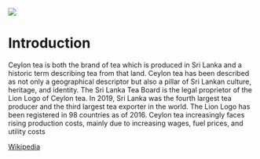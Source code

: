 <a href="https://www.juncture-digital.org"><img src="https://juncture-digital.github.io/juncture/static/images/ve-button.png"></a>

<param ve-config 
title="SPILLING TEA"    
source-image="https://upload.wikimedia.org/wikipedia/commons/0/0e/Naturalis_Biodiversity_Center_-_L.2096367_-_Meerburgh%2C_N._-_Camellia_sinensis_Kuntze_-_Artwork_%28cropped%29.jpg"   
banner="https://upload.wikimedia.org/wikipedia/commons/0/0e/Naturalis_Biodiversity_Center_-_L.2096367_-_Meerburgh%2C_N._-_Camellia_sinensis_Kuntze_-_Artwork_%28cropped%29.jpg" 
height=100
author="Ciel Haviland"
layout="vertical">

# Introduction 

Ceylon tea is both the brand of tea which is produced in Sri Lanka and a historic term describing tea from that land. Ceylon tea has been described as not only a geographical descriptor but also a pillar of Sri Lankan culture, heritage, and identity. The Sri Lanka Tea Board is the legal proprietor of the Lion Logo of Ceylon tea. In 2019, Sri Lanka was the fourth largest tea producer and the third largest tea exporter in the world. The Lion Logo has been registered in 98 countries as of 2016. Ceylon tea increasingly faces rising production costs, mainly due to increasing wages, fuel prices, and utility costs

[Wikipedia](https://en.wikipedia.org/wiki/Tea_production_in_Sri_Lanka)

<param ve-image
	   src="wc:Naturalis_Biodiversity_Center_-_RMNH.ART.356-Rhododendron_metternichii-Camellia_sinensis-Podocarpus_macrophyllus-Aucuba_japonica-Aphananthe_aspera-Yūshi_Ishizaki-_Cock_Blomhoff_Collection_-pencil_drawing-water_colour.jpg"
	   caption="this is a Japanese drawing of Rhododendron metternichii - Camellia sinensis - Podocarpus macrophyllus - Aucuba japonica - Aphananthe aspera - Salix subopposita">
<param ve-image
	src="wc:Naturalis_Biodiversity_Center-RMNH.ART.810-Camelliasinensis-YūshiIshizaki-CockBlomhoffCollection-pencildrawing-watercolour.jpg"
	   caption="this is Camellia sinensis - Yūshi Ishizaki - Cock Blomhoff Collection">
	   